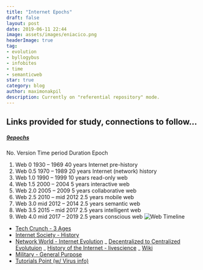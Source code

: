 ```yaml
---
title: "Internet Epochs"
draft: false
layout: post
date: 2019-06-11 22:44
image: assets/images/eniacico.png
headerImage: true
tag:
- evolution
- byllogybus
- infobites
- time
- semanticweb
star: true
category: blog
author: maximonakpil
description: Currently on "referential repository" mode.
---
```


Links provided for study, connections to follow...
----
##### [9epochs](https://www.web3.lu/divide-the-web-timeline-in-nine-epochs/)
No.	  Version	  Time period	    Duration	 Epoch
1.	 Web 0	    1930 – 1969	    40 years	 Internet pre-history
2.	 Web 0.5	  1970 – 1989	    20 years	 Internet (network) history
3.	 Web 1.0	  1990 – 1999	    10 years	 read-only web
4.	 Web 1.5	  2000 – 2004	    5 years	   interactive web
5.	 Web 2.0	  2005 – 2009	    5 years	   collaborative web
6.	 Web 2.5	  2010 – mid 2012	2.5 years	 mobile web
7.	 Web 3.0	  mid 2012 – 2014	2.5 years	 semantic web
8.	 Web 3.5	  2015 – mid 2017	2.5 years	 intelligent web
9.	 Web 4.0	  mid 2017 – 2019	2.5 years	 conscious web
![Web Timeline](http://www.web3.lu/wp-content/uploads/2013/07/web_timeline.jpg)

- [Tech Crunch - 3 Ages](https://techcrunch.com/2016/06/23/the-three-ages-of-digital/)
- [Internet Society - History](https://www.internetsociety.org/internet/history-internet/brief-history-internet/)
- [Network World - Internet Evolution](https://www.networkworld.com/article/2870267/the-evolution-of-the-internet.html)
_ [Decentralized to Centralized Evolutuion](https://hackernoon.com/the-evolution-of-the-internet-from-decentralized-to-centralized-3e2fa65898f5)
_ [History of the Internet - livescience](https://www.livescience.com/20727-internet-history.html)
_ [Wiki](https://en.wikipedia.org/wiki/History_of_the_Internet)
- [Military - General Purpose](https://www.tandfonline.com/doi/full/10.1080/23738871.2016.1157619)
- [Tutorials Point (w/ Virus info)](https://www.tutorialspoint.com/internet_technologies/internet_overview.htm)
